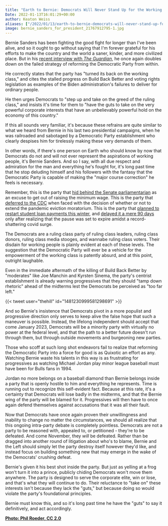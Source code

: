 ```yaml
---
title: "Earth to Bernie: Democrats Will Never Stand Up for the Working Class"
Date: 2022-01-13T16:01:29+00:00
author: Keaton Weiss
aliases: ["/2022/01/13/earth-to-bernie-democrats-will-never-stand-up-for-the-working-class"]
image: bernie_sanders_for_president_21767912795-1.jpg
---
```


Bernie Sanders has been fighting the good fight for longer than I've been alive, and so it ought to go without saying that I'm forever grateful for his efforts to make the country and the world a saner, kinder, and more civilized place. But in his [recent interview with *The Guardian*](https://www.theguardian.com/us-news/2022/jan/10/bernie-sanders-democrats-failing-working-class-interview), he once again doubles down on the failed strategy of reforming the Democratic Party from within.

He correctly states that the party has "turned its back on the working class," and cites the stalled progress on Build Back Better and voting rights legislation as examples of the Biden administration's failures to deliver for ordinary people.

He then urges Democrats to "step up and take on the greed of the ruling class," and insists it's time for them to "have the guts to take on the very powerful corporate interests that have an unbelievably powerful hold on the economy of this country."

If this all sounds very familiar, it's because these refrains are quite similar to what we heard from Bernie in his last two presidential campaigns, when he was railroaded and sabotaged by a Democratic Party establishment who clearly despises him for tirelessly making these very demands of them. 

In other words, if there's one person on Earth who should know by now that Democrats do not and will not ever represent the aspirations of working people, it's Bernie Sanders. And so I say, with all due respect and admiration for the man and everything he's fought for, it's long past time that he stop deluding himself and his followers with the fantasy that the Democratic Party is capable of making the "major course correction" he feels is necessary.

Remember, this is the party that [hid behind the Senate parliamentarian](https://www.npr.org/2021/02/25/970637190/senate-cant-vote-on-15-minimum-wage-parliamentarian-rules) as an excuse to get out of raising the minimum wage. This is the party that [deferred to the CDC](https://twitter.com/SpeakerPelosi/status/1421914530200887304?s=20) when faced with the decision of whether or not to extend the pandemic eviction moratorium. This is the party that [planned to restart student loan payments this winter](https://blavity.com/student-loan-payments-set-to-resume-in-february-under-biden-administrations-smooth-transition-plan?category1=news&category2=culture), and [delayed it a mere 90 days](https://www.whitehouse.gov/briefing-room/statements-releases/2021/12/22/statement-by-president-joe-biden-extending-the-pause-on-student-loan-repayment-an-additional-90-days/) only after realizing that the pause was set to expire amidst a record-shattering covid surge.

The Democrats are a ruling class party of ruling class leaders, ruling class donors, ruling class media stooges, and wannabe ruling class voters. Their disdain for working people is plainly evident at each of these levels. The suggestion that the Democratic Party will ever be a vehicle for the empowerment of the working class is patently absurd, and at this point, outright laughable.

Even in the immediate aftermath of the killing of Build Back Better by "moderates" like Joe Manchin and Kyrsten Sinema, the party's centrist establishment is already warning progressives that they should "tamp down rhetoric" ahead of the midterms lest the Democrats be perceived as "too far left."

{{< tweet user="thehill" id="1481230999581298691" >}}

And so Bernie's insistence that Democrats pivot in a more populist and progressive direction only serves to keep alive the false hope that such a maneuver is possible. Instead, the lifelong independent should accept that come January 2023, Democrats will be a minority party with virtually no power at the federal level, and that the path to a better future doesn't run through them, but through outside movements and burgeoning new parties. 

Those who scoff at such long shot endeavors fail to realize that reforming the Democratic Party into a force for good is as Quixotic an effort as any. Watching Bernie waste his talents in this way is as frustrating for progressives as watching Michael Jordan play minor league baseball must have been for Bulls fans in 1994.

Jordan no more belongs on a baseball diamond than Bernie belongs inside a party that is openly hostile to him and everything he represents. Time is running out to recognize this self-evident fact. Because at this rate, it's a certainty that Democrats will lose badly in the midterms, and that the Bernie wing of the party will be blamed for it. Progressives will then have to once again defend themselves against accusations that it was all their fault. 

Now that Democrats have once again proven their unwillingness and inability to change no matter the circumstances, we should all realize that this ongoing intra-party debate is completely pointless. Democrats are not a party to be reasoned with, appealed to, or petitioned - they're to be defeated. And come November, they *will* be defeated. Rather than be dragged into another round of litigation about who's to blame, Bernie and the Left should simply let the party destroy itself however they'd like, and instead focus on building something new that may emerge in the wake of the Democrats' crushing defeat.

Bernie's given it his best shot inside the party. But just as yelling at a frog won't turn it into a prince, publicly chiding Democrats won't move them anywhere. The party is designed to serve the corporate elite, win or lose, and that's what they will continue to do. Their reluctance to "take on" these interests isn't because they lack the "guts," but because doing so would violate the party's foundational principles. 

Bernie must know this, and so it's long past time he have the "guts" to say it definitively, and act accordingly.


[**Photo: Phil Roeder, CC 2.0**](https://commons.wikimedia.org/wiki/File:Bernie_Sanders_for_President_(21767912795).jpg)



























